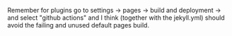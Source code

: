 Remember for plugins go to settings -> pages -> build and deployment -> and
select "github actions" and I think (together with the jekyll.yml) should avoid
the failing and unused default pages build.
